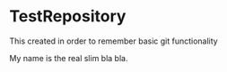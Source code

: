 # TestRepository
This created in order to remember basic git functionality

My name is the real slim bla bla.

